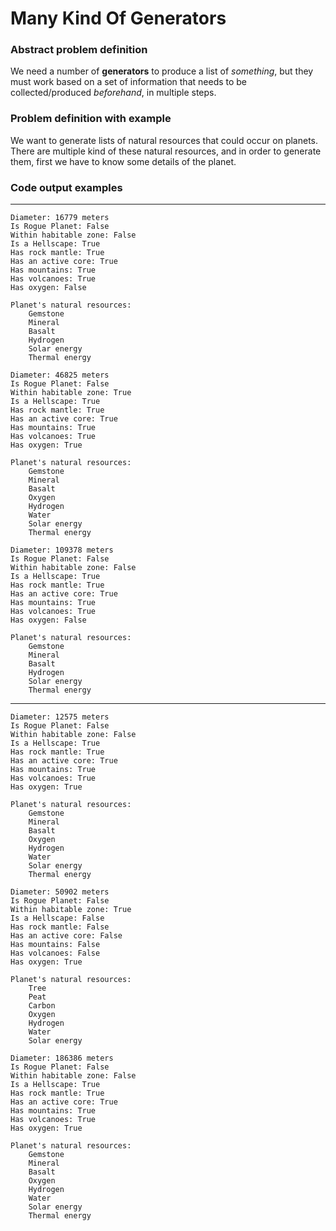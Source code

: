 # Many Kind Of Generators

### Abstract problem definition
We need a number of **generators** to produce a list of _something_, but they must work based on a set of information that needs to be collected/produced _beforehand_, in multiple steps.

### Problem definition with example
We want to generate lists of natural resources that could occur on planets. There are multiple kind of these natural resources, and in order to generate them, first we have to know some details of the planet.

### Code output examples

---

```
Diameter: 16779 meters
Is Rogue Planet: False
Within habitable zone: False
Is a Hellscape: True
Has rock mantle: True
Has an active core: True
Has mountains: True
Has volcanoes: True
Has oxygen: False

Planet's natural resources: 
	Gemstone
	Mineral
	Basalt
	Hydrogen
	Solar energy
	Thermal energy

Diameter: 46825 meters
Is Rogue Planet: False
Within habitable zone: True
Is a Hellscape: True
Has rock mantle: True
Has an active core: True
Has mountains: True
Has volcanoes: True
Has oxygen: True

Planet's natural resources: 
	Gemstone
	Mineral
	Basalt
	Oxygen
	Hydrogen
	Water
	Solar energy
	Thermal energy

Diameter: 109378 meters
Is Rogue Planet: False
Within habitable zone: False
Is a Hellscape: True
Has rock mantle: True
Has an active core: True
Has mountains: True
Has volcanoes: True
Has oxygen: False

Planet's natural resources: 
	Gemstone
	Mineral
	Basalt
	Hydrogen
	Solar energy
	Thermal energy
```

---

```
Diameter: 12575 meters
Is Rogue Planet: False
Within habitable zone: False
Is a Hellscape: True
Has rock mantle: True
Has an active core: True
Has mountains: True
Has volcanoes: True
Has oxygen: True

Planet's natural resources: 
	Gemstone
	Mineral
	Basalt
	Oxygen
	Hydrogen
	Water
	Solar energy
	Thermal energy

Diameter: 50902 meters
Is Rogue Planet: False
Within habitable zone: True
Is a Hellscape: False
Has rock mantle: False
Has an active core: False
Has mountains: False
Has volcanoes: False
Has oxygen: True

Planet's natural resources: 
	Tree
	Peat
	Carbon
	Oxygen
	Hydrogen
	Water
	Solar energy

Diameter: 186386 meters
Is Rogue Planet: False
Within habitable zone: False
Is a Hellscape: True
Has rock mantle: True
Has an active core: True
Has mountains: True
Has volcanoes: True
Has oxygen: True

Planet's natural resources: 
	Gemstone
	Mineral
	Basalt
	Oxygen
	Hydrogen
	Water
	Solar energy
	Thermal energy
```